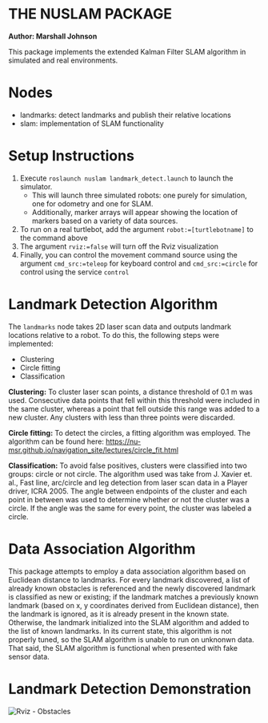 # THE NUSLAM PACKAGE
**Author: Marshall Johnson**  

This package implements the extended Kalman Filter SLAM algorithm in simulated and real environments.

# Nodes
- landmarks: detect landmarks and publish their relative locations
- slam: implementation of SLAM functionality

# Setup Instructions
1. Execute `roslaunch nuslam landmark_detect.launch` to launch the simulator.
    - This will launch three simulated robots: one purely for simulation, one for odometry and one for SLAM.
    - Additionally, marker arrays will appear showing the location of markers based on a variety of data sources.
2. To run on a real turtlebot, add the argument `robot:=[turtlebotname]` to the command above
3. The argument `rviz:=false` will turn off the Rviz visualization
4. Finally, you can control the movement command source using the argument `cmd_src:=teleop` for keyboard control
        and `cmd_src:=circle` for control using the service `control`

# Landmark Detection Algorithm

The `landmarks` node takes 2D laser scan data and outputs landmark locations relative to a robot. To do this,
the following steps were implemented:  
- Clustering
- Circle fitting
- Classification

**Clustering:** To cluster laser scan points, a distance threshold of 0.1 m was used. Consecutive data points
that fell within this threshold were included in the same cluster, whereas a point that fell outside this 
range was added to a new cluster. Any clusters with less than three points were discarded. 

**Circle fitting:** To detect the circles, a fitting algorithm was employed. The algorithm can be found here: 
https://nu-msr.github.io/navigation_site/lectures/circle_fit.html  

**Classification:** To avoid false positives, clusters were classified into two groups: circle or not circle. 
The algorithm used was take from J. Xavier et. al., Fast line, arc/circle and leg detection from laser scan data in a Player driver, ICRA 2005. The angle between endpoints of the cluster and each point in between was used to determine whether
or not the cluster was a circle. If the angle was the same for every point, the cluster was labeled a circle.

# Data Association Algorithm

This package attempts to employ a data association algorithm based on Euclidean distance to landmarks. For every 
landmark discovered, a list of already known obstacles is referenced and the newly discovered landmark is 
classified as new or existing; if the landmark matches a previously known landmark (based on x, y coordinates 
derived from Euclidean distance), then the landmark is ignored, as it is already present in the known state. Otherwise, 
the landmark initialized into the SLAM algorithm and added to the list of known landmarks. In its current state, this 
algorithm is not properly tuned, so the SLAM algorithm is unable to run on unknonwn data. That said, the SLAM algorithm 
is functional when presented with fake sensor data.

 # Landmark Detection Demonstration
 ![Rviz - Obstacles](images/nusim1.png)